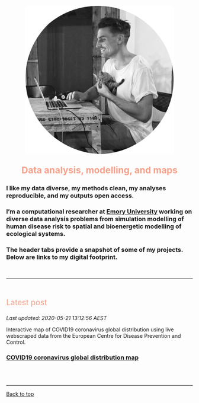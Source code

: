 <a id="top"></a>

<center>
	<img src="img/mm.png" width="400" height="400" >
	<p style="font-size:60%">
		<!-- Calle de buena mesa, Envigado, Medellin, Colombia -->
	</p>
</center>  

<center>
	<p style="color: #F7A08A; font-size:175%">
		<b>Data analysis, modelling, and maps</b>             
	</p>
</center>

### I like my data diverse, my methods clean, my analyses reproducible, and my outputs open access.    

### I’m a computational researcher at [Emory University](https://scholarblogs.emory.edu/civitello/) working on diverse data analysis problems from simulation modelling of human disease risk to spatial and bioenergetic modelling of ecological systems.  

### The header tabs provide a snapshot of some of my projects. Below are links to my digital footprint.       

<br>   
  
******   

<br>  

<p style="color: #F7A08A; font-size:150%">
	Latest post
</p>     

_Last updated: 2020-05-21 13:12:56 AEST_          

Interactive map of COVID19 coronavirus global distribution using live webscraped data from the European Centre for Disease Prevention and Control.  

### [COVID19 coronavirus global distribution map](./spatial.md)           

  
<br>  
<br>  
  
<!-- <a class="twitter-timeline" href="https://twitter.com/darwinanddavis" data-height=1100 data-width=600 data-chrome="nofooter">Tweets by darwinanddavis</a><script async src="https://platform.twitter.com/widgets.js" charset="utf-8"></script> -->      

******    

[Back to top](#top)